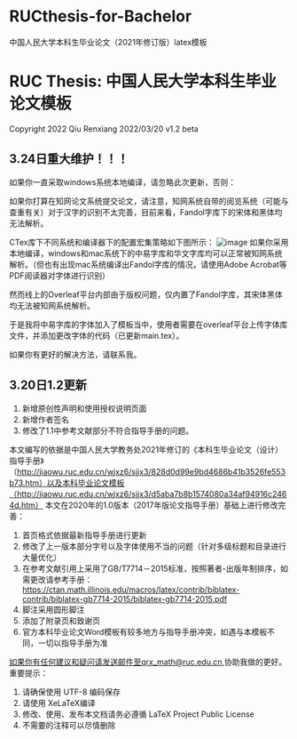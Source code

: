 # RUCthesis-for-Bachelor
中国人民大学本科生毕业论文（2021年修订版）latex模板
# RUC Thesis: 中国人民大学本科生毕业论文模板
Copyright 2022  Qiu Renxiang
2022/03/20 v1.2 beta

## 3.24日重大维护！！！
如果你一直采取windows系统本地编译，请忽略此次更新，否则：

如果你打算在知网论文系统提交论文，请注意，知网系统自带的阅览系统（可能与查重有关）对于汉字的识别不太完善，目前来看，Fandol字库下的宋体和黑体均无法解析。

CTex库下不同系统和编译器下的配置宏集策略如下图所示：
![image](https://github.com/HughYale/RUCthesis-for-Bachelor/blob/master/font.png)
如果你采用本地编译，windows和mac系统下的中易字库和华文字库均可以正常被知网系统解析。（但也有出现mac系统编译出Fandol字库的情况，请使用Adobe Acrobat等PDF阅读器对字体进行识别）

然而线上的Overleaf平台内部由于版权问题，仅内置了Fandol字库，其宋体黑体均无法被知网系统解析。

于是我将中易字库的字体加入了模板当中，使用者需要在overleaf平台上传字体库文件，并添加更改字体的代码（已更新main.tex）。

如果你有更好的解决方法，请联系我。

## 3.20日1.2更新
1. 新增原创性声明和使用授权说明页面
2. 新增作者签名
3. 修改了1.1中参考文献部分不符合指导手册的问题。

本文编写的依据是中国人民大学教务处2021年修订的《本科生毕业论文（设计）指导手册》（http://jiaowu.ruc.edu.cn/wjxz6/sjjx3/828d0d99e9bd4686b41b3526fe553b73.htm）以及本科毕业论文模板（http://jiaowu.ruc.edu.cn/wjxz6/sjjx3/d5aba7b8b1574080a34af94916c2464d.htm）
本文在2020年的1.0版本（2017年版论文指导手册）基础上进行修改完善：
1. 首页格式依据最新指导手册进行更新
2. 修改了上一版本部分字号以及字体使用不当的问题（针对多级标题和目录进行大量优化）
3. 在参考文献引用上采用了GB/T7714－2015标准，按照著者-出版年制排序，如需更改请参考手册：https://ctan.math.illinois.edu/macros/latex/contrib/biblatex-contrib/biblatex-gb7714-2015/biblatex-gb7714-2015.pdf
4. 脚注采用圆形脚注
5. 添加了附录页和致谢页
6. 官方本科毕业论文Word模板有较多地方与指导手册冲突，如遇与本模板不同，一切以指导手册为准



如果你有任何建议和疑问请发送邮件至qrx_math@ruc.edu.cn,协助我做的更好。
重要提示：
  1. 请确保使用 UTF-8 编码保存
  2. 请使用 XeLaTeX编译
  3. 修改、使用、发布本文档请务必遵循 LaTeX Project Public License
  4. 不需要的注释可以尽情删除
